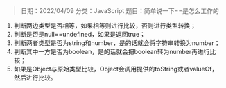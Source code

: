 > 日期：2022/04/09
分类：JavaScript
题目：简单说一下==是怎么工作的

1. 判断两边类型是否相等，如果相等则进行比较，否则进行类型转换；
2. 判断是否是null==undefined，如果是返回true；
3. 判断两者类型是否为string和number，是的话就会将字符串转换为number；
4. 判断其中一方是否为boolean，是的话就会把boolean转为number再进行比较；
5. 如果是Object与原始类型比较，Object会调用提供的toString或者valueOf，然后进行比较。

